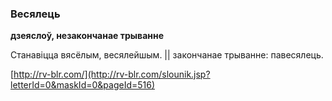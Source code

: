 ### Весялець
**дзеяслоў, незакончанае трыванне**

Станавіцца вясёлым, весялейшым. || закончанае трыванне: павесялець.

<a rel="author">[http://rv-blr.com/](http://rv-blr.com/slounik.jsp?letterId=0&maskId=0&pageId=516)</a>
